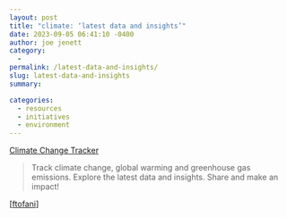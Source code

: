```yaml
---
layout: post
title: "climate: ‘latest data and insights’"
date: 2023-09-05 06:41:10 -0400
author: joe jenett
category:
  - 
permalink: /latest-data-and-insights/
slug: latest-data-and-insights
summary: 

categories:
  - resources
  - initiatives
  - environment
---
```

<a title="Climate Change Tracker" href="https://climatechangetracker.org/">Climate Change Tracker</a>
<blockquote><p>Track climate change, global warming and greenhouse gas emissions. Explore the latest data and insights. Share and make an impact!</p></blockquote>
[<a href="https://pinboard.in/u:ftofani">ftofani</a>]

<a style="display:none;" href="https://brid.gy/publish/mastodon"><small>(cross-posted to mastodon)</small></a>